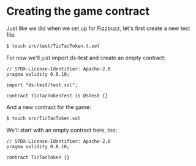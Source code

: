 # Creating the game contract

Just like we did when we set up for Fizzbuzz, let's first create a new test file:

```bash
$ touch src/test/TicTacToken.t.sol
```
For now we'll just import ds-test and create an empty contract:

```solidity
// SPDX-License-Identifier: Apache-2.0
pragma solidity 0.8.10;

import "ds-test/test.sol";

contract TicTacTokenTest is DSTest {}
```

And a new contract for the game:

```bash
$ touch src/TicTacToken.sol
```

We'll start with an empty contract here, too:

```solidity
// SPDX-License-Identifier: Apache-2.0
pragma solidity 0.8.10;

contract TicTacToken {}
```
